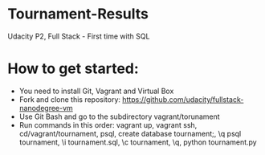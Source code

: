 # Tournament-Results
Udacity P2, Full Stack - First time with SQL

# How to get started:
- You need to install Git, Vagrant and Virtual Box
- Fork and clone this repository: https://github.com/udacity/fullstack-nanodegree-vm
- Use Git Bash and go to the subdirectory vagrant/torunament
- Run commands in this order: vagrant up, vagrant ssh, cd/vagrant/tournament, psql, create database tournament;, \q psql tournament, \i tournament.sql, \c tournament, \q, python tournament.py

